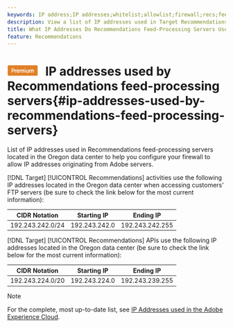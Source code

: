 ```yaml
---
keywords: IP address;IP addresses;whitelist;allowlist;firewall;recs;feed;servers;adobe marketing cloud;recommendations
description: View a list of IP addresses used in Target Recommendations feed-processing servers to help you configure your firewall to allow IP addresses originating from Adobe servers.
title: What IP Addresses Do Recommendations Feed-Processing Servers Use?
feature: Recommendations
---
```


# ![PREMIUM](/help/assets/premium.png) IP addresses used by Recommendations feed-processing servers{#ip-addresses-used-by-recommendations-feed-processing-servers}

List of IP addresses used in Recommendations feed-processing servers located in the Oregon data center to help you configure your firewall to allow IP addresses originating from Adobe servers.

[!DNL Target] [!UICONTROL Recommendations] activities use the following IP addresses located in the Oregon data center when accessing customers' FTP servers (be sure to check the link below for the most current information):

|  CIDR Notation  | Starting IP  | Ending IP  |
|---|---|---|
|  192.243.242.0/24  | 192.243.242.0  | 192.243.242.255  |

[!DNL Target] [!UICONTROL Recommendations] APIs use the following IP addresses located in the Oregon data center (be sure to check the link below for the most current information):

|  CIDR Notation  | Starting IP  | Ending IP  |
|---|---|---|
|  192.243.224.0/20  | 192.243.224.0  | 192.243.239.255  |

>[!NOTE]
>
>For the complete, most up-to-date list, see [IP Addresses used in the Adobe Experience Cloud](https://helpx.adobe.com/analytics/kb/adobe-ip-addresses.html).

